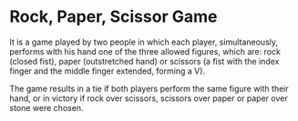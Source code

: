 # Rock, Paper, Scissor Game

It is a game played by two people in which each player, simultaneously, performs with his hand one of the three allowed figures, which are: rock (closed fist), paper (outstretched hand) or scissors (a fist with the index finger and the middle finger extended, forming a V).

The game results in a tie if both players perform the same figure with their hand, or in victory if rock over scissors, scissors over paper or paper over stone were chosen.